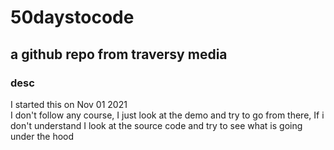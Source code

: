 # 50daystocode

## a github repo from traversy media

### desc

I started this on Nov 01 2021  
I don't follow any course, I just look at the demo and try to go from there, If i don't understand I look at the source code and try to see what is going under the hood
